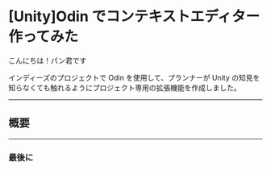 # [Unity]Odin でコンテキストエディター作ってみた

こんにちは！パン君です

インディーズのプロジェクトで Odin を使用して、プランナーが Unity の知見を知らなくても触れるようにプロジェクト専用の拡張機能を作成しました。

---

## 概要

---

### 最後に
